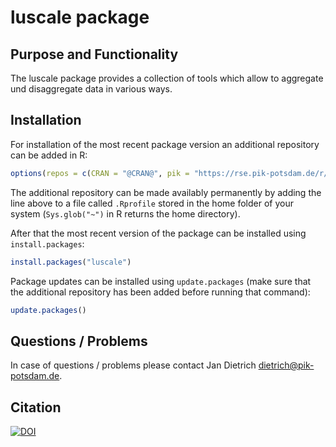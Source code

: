 # luscale package

## Purpose and Functionality

The luscale package provides a collection of tools which allow to aggregate und disaggregate data in various ways.

## Installation

For installation of the most recent package version an additional repository can be added in R:

```r
options(repos = c(CRAN = "@CRAN@", pik = "https://rse.pik-potsdam.de/r/packages"))
```
The additional repository can be made availably permanently by adding the line above to a file called `.Rprofile` stored in the home folder of your system (`Sys.glob("~")` in R returns the home directory).

After that the most recent version of the package can be installed using `install.packages`:

```r 
install.packages("luscale")
```

Package updates can be installed using `update.packages` (make sure that the additional repository has been added before running that command):

```r 
update.packages()
```

## Questions / Problems

In case of questions / problems please contact Jan Dietrich <dietrich@pik-potsdam.de>.


## Citation

[![DOI](https://zenodo.org/badge/117551152.svg)](https://zenodo.org/badge/latestdoi/117551152)

